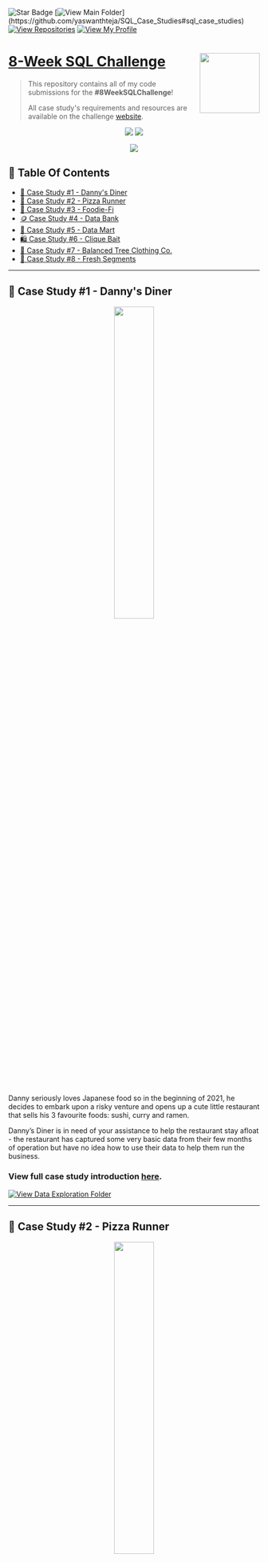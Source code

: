 ![Star Badge](https://img.shields.io/static/v1?label=%F0%9F%8C%9F&message=If%20Useful&style=style=flat&color=BC4E99)
[![View Main Folder](https://img.shields.io/badge/View-Main_Folder-971901?)](https://github.com/yaswanthteja/SQL_Case_Studies#sql_case_studies)
[![View Repositories](https://img.shields.io/badge/View-My_Repositories-blue?logo=GitHub)](https://github.com/yaswanthteja?tab=repositories)
[![View My Profile](https://img.shields.io/badge/View-My_Profile-green?logo=GitHub)](https://github.com/yaswanthteja)


# [8-Week SQL Challenge](https://8weeksqlchallenge.com) <img src="https://s3.amazonaws.com/thinkific-import/357412/n0nS0vA3RmOtzsH99jyf_Data_With_Danny_Round_Logo_png" align="right" width="120" />

> This repository contains all of my code submissions for the **#8WeekSQLChallenge**! 
> 
> All case study's requirements and resources are available on the challenge [website](https://8weeksqlchallenge.com).

<p align="center">
  <img src="https://forthebadge.com/images/badges/built-with-love.svg">
  <img src="https://forthebadge.com/images/badges/powered-by-coffee.svg">
</p>

<p align="center">
  <img src="https://forthebadge.com/images/badges/check-it-out.svg">
</p>

## 📕  Table Of Contents
* [🍜 Case Study #1 - Danny's Diner](#-case-study-1---dannys-diner)
* [🍕 Case Study #2 - Pizza Runner](#-case-study-2---pizza-runner)
* [🥑 Case Study #3 - Foodie-Fi](#-case-study-3---foodie-fi)
* [🪙 Case Study #4 - Data Bank](#-case-study-4---data-bank)
* [🧺 Case Study #5 - Data Mart](#-case-study-5---data-mart)
* [🛍️ Case Study #6 - Clique Bait](#-case-study-6---clique-bait)
* [👔 Case Study #7 - Balanced Tree Clothing Co.](#-case-study-7---balanced-tree-clothing-co)
* [🍊 Case Study #8 - Fresh Segments](#-case-study-8---fresh-segments)

---

## 🍜 Case Study #1 - Danny's Diner
<p align="center">
  <img width=40% height=40%" src="https://user-images.githubusercontent.com/81607668/127727503-9d9e7a25-93cb-4f95-8bd0-20b87cb4b459.png">

Danny seriously loves Japanese food so in the beginning of 2021, he decides to embark upon a risky venture and opens up a cute little restaurant that sells his 3 favourite foods: sushi, curry and ramen.

Danny’s Diner is in need of your assistance to help the restaurant stay afloat - the restaurant has captured some very basic data from their few months of operation but have no idea how to use their data to help them run the business.

### View full case study introduction [here](https://8weeksqlchallenge.com/case-study-1/).


[![View Data Exploration Folder](https://img.shields.io/badge/View-Solution_Case_Study_1-971901?style=for-the-badge&logo=GITHUB)](https://github.com/yaswanthteja/SQL_Dannys_Diner_CaseStudy1)

---

## 🍕 Case Study #2 - Pizza Runner
<p align="center">
  <img width=40% height=40%" src="/IMG/2.png ">

Danny was scrolling through his Instagram feed when something really caught his eye - “80s Retro Styling and Pizza Is The Future!”

Danny was sold on the idea, but he knew that pizza alone was not going to help him get seed funding to expand his new Pizza Empire - so he had one more genius idea to combine with it - he was going to Uberize it - and so Pizza Runner was launched!

Danny started by recruiting “runners” to deliver fresh pizza from Pizza Runner Headquarters (otherwise known as Danny’s house) and also maxed out his credit card to pay freelance developers to build a mobile app to accept orders from customers.

### View full case study introduction [here](https://8weeksqlchallenge.com/case-study-2/).


[![View Data Exploration Folder](https://img.shields.io/badge/View-Solution_Case_Study_2-971901?style=for-the-badge&logo=GITHUB)](https://github.com/yaswanthteja/SQL_Dannys_Pizza_Runner_CaseStudy2-)

---

## 🥑 Case Study #3 - Foodie-Fi
<p align="center">
  <img width=40% height=40%" src=" /IMG/3.png ">

Subscription based businesses are super popular and Danny realised that there was a large gap in the market - he wanted to create a new streaming service that only had food related content - something like Netflix but with only cooking shows!

Danny finds a few smart friends to launch his new startup Foodie-Fi in 2020 and started selling monthly and annual subscriptions, giving their customers unlimited on-demand access to exclusive food videos from around the world!

Danny created Foodie-Fi with a data driven mindset and wanted to ensure all future investment decisions and new features were decided using data. This case study focuses on using subscription style digital data to answer important business questions.

### View full case study introduction [here](https://8weeksqlchallenge.com/case-study-3/).

[![View Data Exploration Folder](https://img.shields.io/badge/View-Solution_Case_Study_3-971901?style=for-the-badge&logo=GITHUB)](https://github.com/yaswanthteja/SQL_Dannys_Foodiee-Fi_CaseStudy3)

---

## 🪙 Case Study #4 - Data Bank
<p align="center">
  <img width=40% height=40%" src=" /IMG/4.png ">

There is a new innovation in the financial industry called Neo-Banks: new aged digital only banks without physical branches.

Danny thought that there should be some sort of intersection between these new age banks, cryptocurrency and the data world…so he decides to launch a new initiative - Data Bank!

...

The management team at Data Bank want to increase their total customer base - but also need some help tracking just how much data storage their customers will need.

This case study is all about calculating metrics, growth and helping the business analyse their data in a smart way to better forecast and plan for their future developments!

### View full case study introduction [here](https://8weeksqlchallenge.com/case-study-4/).

[![View Data Exploration Folder](https://img.shields.io/badge/View-Solution_Case_Study_4-971901?style=for-the-badge&logo=GITHUB)](https://github.com/yaswanthteja/SQL_Dannys_Data-Bank_CaseStudy4)

---

## 🧺 Case Study #5 - Data Mart

<p align="center">
<img width=40% height=40%" src=" /IMG/5.png ">

This case study actually is based off a real life change in Australia retailers where plastic bags were no longer provided for free - as you can expect, some customers would have changed their shopping behaviour because of this change!

--

Analysis which is related to certain key events which can have a significant impact on sales or engagement metrics is always a part of the data analytics menu. Learning how to approach these types of problems is a super valuable lesson and hopefully these ideas can help you next time you’re faced with a tough problem like this in the workplace!

### View full case study introduction [here](https://8weeksqlchallenge.com/case-study-5/).

[![View Data Exploration Folder](https://img.shields.io/badge/View-Solution_Case_Study_5-971901?style=for-the-badge&logo=GITHUB)](https://github.com/yaswanthteja/Case_Study_5_Data-Mart)

---


## 🛍️ Case Study #6 - Clique Bait


<p align="center">
<img width=40% height=40%" src=" /IMG/6.png ">

This case study is based off my many years working with Digital datasets in consumer banking and retail supermarkets - all of the datasets are designed based off real datasets I’ve come across in challenging problem solving scenarios and the questions reflect similar problems which I worked on.

--


Campaign analysis is almost everywhere in the data world, especially in marketing, digital, UX and retail industries - and being able to analyse views, clicks and other digital behaviour is a critical skill to have in your toolbelt as a data professional!

### View full case study introduction [here](https://8weeksqlchallenge.com/case-study-6/).

[![View Data Exploration Folder](https://img.shields.io/badge/View-Solution_Case_Study_6-971901?style=for-the-badge&logo=GITHUB)](https://github.com/yaswanthteja/SQL_Dannys_Clique_Bait)

---

## 👔 Case Study #7 - Balanced Tree Clothing Co.

<p align="center">
<img width=40% height=40%" src=" /IMG/7.png ">

Sales, transactions and product exposure is always going to be a main objective for many data analysts and data scientists when working within a company that sells some type of product - Spoiler alert: nearly all companies will sell products!

--

Being able to navigate your way around a product hierarchy and understand the different levels of the structures as well as being able to join these details to sales related datasets will be super valuable for anyone wanting to work within a financial, customer or exploratory analytics capacity.

--

Hopefully these questions helped provide some exposure to the type of analysis we perform daily in these sorts of roles!

### View full case study introduction [here](https://8weeksqlchallenge.com/case-study-7/).

[![View Data Exploration Folder](https://img.shields.io/badge/View-Solution_Case_Study_7-971901?style=for-the-badge&logo=GITHUB)](https://github.com/yaswanthteja/Case_Study_7_Balanced_Tree_Clothing_Co)


---

## 🍊 Case Study #8 - Fresh Segments

<p align="center">
<img width=40% height=40%" src=" /IMG/8.png ">

You have probably come across this concept of customer segments or marketing segments in your everyday life, maybe without you even noticing it!

--

Segments or audiences are super popular in the digital marketing space and using these interests or traits of customers is a mainstay of massive businesses like Google, Facebook, Instagram, LinkedIn and other social media where there are targeted advertising.

--

Traditional businesses such as this client for Fresh Segments usually upload their customer emails or matched cookies into various digital marketing systems in order to generate some sort of match, usually using some machine learning methods, to other similar customers with the same interests.

--

Hopefully this case study helps you think about how these index metrics and compositions can be used for digital marketing!



### View full case study introduction [here](https://8weeksqlchallenge.com/case-study-7/).

[![View Data Exploration Folder](https://img.shields.io/badge/View-Solution_Case_Study_8-971901?style=for-the-badge&logo=GITHUB)](https://github.com/yaswanthteja/Fresh_Segments)

--



## ✨ Contribution

Contributions, issues, and feature requests are welcome!

To contribute to this project, see the GitHub documentation on **[creating a pull request](https://help.github.com/en/github/collaborating-with-issues-and-pull-requests/creating-a-pull-request)**.

---

## 👏 Support

Give a ⭐️ if you like this project!



